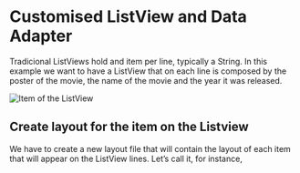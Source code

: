 # Customised ListView and Data Adapter
Tradicional ListViews hold and item per line, typically a String. In this example we want to have a ListView that on each line is composed by the poster of the movie, the name of the movie and the year it was released.

![][image-1]

## Create layout for the item on the Listview
We have to create a new layout file that will contain the layout of each item that will appear on the ListView lines. Let’s call it, for instance, `
`

[image-1]:	https://github.com/pontocom/MovieDatabase/blob/master/docs/images/Voila_Capture%202017-04-19_07-40-38_PM.png "Item of the ListView"